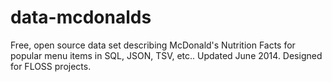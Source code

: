 data-mcdonalds
==============

Free, open source data set describing McDonald's Nutrition Facts for popular menu items in SQL, JSON, TSV, etc.. Updated June 2014. Designed for FLOSS projects.
